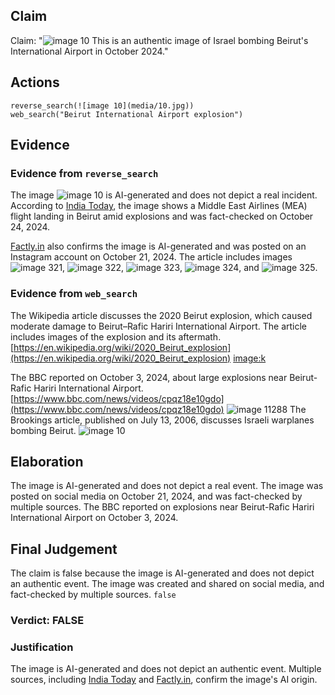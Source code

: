 ## Claim
Claim: "![image 10](media/10.jpg) This is an authentic image of Israel bombing Beirut's International Airport in October 2024."

## Actions
```
reverse_search(![image 10](media/10.jpg))
web_search("Beirut International Airport explosion")
```

## Evidence
### Evidence from `reverse_search`
The image ![image 10](media/10.jpg) is AI-generated and does not depict a real incident. According to [India Today](https://www.indiatoday.in/fact-check/story/fact-check-photo-middle-east-airlines-flight-israel-airstrikes-beirut-lebanon-ai-generated-2622766-2024-10-24), the image shows a Middle East Airlines (MEA) flight landing in Beirut amid explosions and was fact-checked on October 24, 2024.

[Factly.in](https://factly.in/an-ai-generated-image-of-a-plane-landing-at-beirut-international-airport-surrounded-by-fire-and-smoke-is-falsely-shared-as-real/) also confirms the image is AI-generated and was posted on an Instagram account on October 21, 2024. The article includes images ![image 321](media/2025-07-18_13-39-1752845988-189557.jpg), ![image 322](media/2025-07-18_13-39-1752845990-391928.jpg), ![image 323](media/2025-07-18_13-39-1752845991-912763.jpg), ![image 324](media/2025-07-18_13-39-1752845993-148467.jpg), and ![image 325](media/2025-07-18_13-39-1752845994-877501.jpg).


### Evidence from `web_search`
The Wikipedia article discusses the 2020 Beirut explosion, which caused moderate damage to Beirut–Rafic Hariri International Airport. The article includes images of the explosion and its aftermath. [https://en.wikipedia.org/wiki/2020_Beirut_explosion](https://en.wikipedia.org/wiki/2020_Beirut_explosion) <image:k>

The BBC reported on October 3, 2024, about large explosions near Beirut-Rafic Hariri International Airport. [https://www.bbc.com/news/videos/cpqz18e10gdo](https://www.bbc.com/news/videos/cpqz18e10gdo) ![image 11288](media/2025-08-31_09-47-1756633646-610434.jpg) The Brookings article, published on July 13, 2006, discusses Israeli warplanes bombing Beirut. ![image 10](media/10.jpg)


## Elaboration
The image is AI-generated and does not depict a real event. The image was posted on social media on October 21, 2024, and was fact-checked by multiple sources. The BBC reported on explosions near Beirut-Rafic Hariri International Airport on October 3, 2024.


## Final Judgement
The claim is false because the image is AI-generated and does not depict an authentic event. The image was created and shared on social media, and fact-checked by multiple sources. `false`

### Verdict: FALSE

### Justification
The image is AI-generated and does not depict an authentic event. Multiple sources, including [India Today](https://www.indiatoday.in/fact-check/story/fact-check-photo-middle-east-airlines-flight-israel-airstrikes-beirut-lebanon-ai-generated-2622766-2024-10-24) and [Factly.in](https://factly.in/an-ai-generated-image-of-a-plane-landing-at-beirut-international-airport-surrounded-by-fire-and-smoke-is-falsely-shared-as-real/), confirm the image's AI origin.
